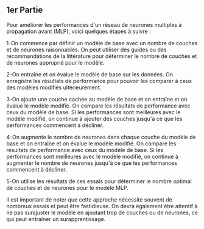 
## 1er Partie

Pour améliorer les performances d'un réseau de neurones multiples à propagation avant (MLP), voici quelques étapes à suivre :

1-On commence par définir un modèle de base avec un nombre de couches et de neurones raisonnables. On peut utiliser des guides ou des recommandations de la littérature pour déterminer le nombre de couches et de neurones approprié pour le modèle.

2-On entraîne et on évalue le modèle de base sur les données. On enregistre les résultats de performance pour pouvoir les comparer à ceux des modèles modifiés ultérieurement.

3-On ajoute une couche cachée au modèle de base et on entraîne et on évalue le modèle modifié. On compare les résultats de performance avec ceux du modèle de base. Si les performances sont meilleures avec le modèle modifié, on continue à ajouter des couches jusqu'à ce que les performances commencent à décliner.

4-On augmente le nombre de neurones dans chaque couche du modèle de base et on entraîne et on évalue le modèle modifié. On compare les résultats de performance avec ceux du modèle de base. Si les performances sont meilleures avec le modèle modifié, on continue à augmenter le nombre de neurones jusqu'à ce que les performances commencent à décliner.

5-On utilise les résultats de ces essais pour déterminer le nombre optimal de couches et de neurones pour le modèle MLP.

Il est important de noter que cette approche nécessite souvent de nombreux essais et peut être fastidieuse. On devra également être attentif à ne pas surajuster le modèle en ajoutant trop de couches ou de neurones, ce qui peut entraîner un surapprentissage.